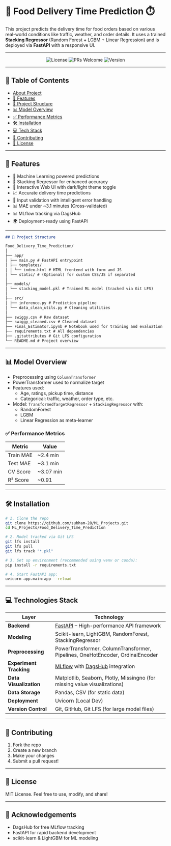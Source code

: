 # 🍔 Food Delivery Time Prediction ⏱️

This project predicts the delivery time for food orders based on various real-world conditions like traffic, weather, and order details. It uses a trained **Stacking Regressor** (Random Forest + LGBM + Linear Regression) and is deployed via **FastAPI** with a responsive UI.

---

<p align="center">
  <img src="https://img.shields.io/badge/license-MIT-blue.svg" alt="License">
  <img src="https://img.shields.io/badge/PRs-welcome-brightgreen.svg" alt="PRs Welcome">
  <img src="https://img.shields.io/badge/version-1.0.0-blue.svg" alt="Version">
  </p>

---

## 📖 Table of Contents

- [About Project](#-about-project)
- [🚀 Features](#-features)
- [📁 Project Structure](#-project-structure)
- [📊 Model Overview](#-model-overview)
- [✅ Performance Metrics](#-performance-metrics)
- [🛠️ Installation](#️-installation)
- [💻 Tech Stack](#️-tech-stack)
- [🤝 Contributing](#-contributing)
- [📜 License](#-license)

---

## 🚀 Features

- 🧠 Machine Learning powered predictions
- 🧩 Stacking Regressor for enhanced accuracy
- 🔎 Interactive Web UI with dark/light theme toggle
- 📈 Accurate delivery time predictions
- 🧪 Input validation with intelligent error handling
- 📊 MAE under ~3.1 minutes (Cross-validated)
- 📊 MLflow tracking via DagsHub
- 🌍 Deployment-ready using FastAPI

---
```md
## 📁 Project Structure

Food_Delivery_Time_Prediction/
│
├── app/
│ ├── main.py # FastAPI entrypoint
│ ├── templates/
│ │ └── index.html # HTML frontend with form and JS
│ └── static/ # (Optional) for custom CSS/JS if separated
│
├── models/
│ └── stacking_model.pkl # Trained ML model (tracked via Git LFS)
│
├── src/
│ ├── inference.py # Prediction pipeline
│ └── data_clean_utils.py # Cleaning utilities
│
├── swiggy.csv # Raw dataset
├── swiggy_cleaned.csv # Cleaned dataset
├── Final_Estimator.ipynb # Notebook used for training and evaluation
├── requirements.txt # All dependencies
├── .gitattributes # Git LFS configuration
└── README.md # Project overview
```


---

## 📊 Model Overview

- Preprocessing using `ColumnTransformer`
- PowerTransformer used to normalize target
- Features used: 
  - Age, ratings, pickup time, distance
  - Categorical: traffic, weather, order type, etc.
- Model: `TransformedTargetRegressor` + `StackingRegressor` with:
  - RandomForest
  - LGBM
  - Linear Regression as meta-learner

### ✅ Performance Metrics

| Metric       | Value     |
|--------------|-----------|
| Train MAE    | ~2.4 min  |
| Test MAE     | ~3.1 min  |
| CV Score     | ~3.07 min |
| R² Score     | ~0.91     |

---

## 🛠️ Installation

```bash
# 1. Clone the repo
git clone https://github.com/subham-28/ML_Projects.git
cd ML_Projects/Food_Delivery_Time_Prediction

# 2. Model tracked via Git LFS
git lfs install
git lfs pull
git lfs track "*.pkl"

# 3. Set up environment (recommended using venv or conda):
pip install -r requirements.txt

# 4. Start FastAPI app:
uvicorn app.main:app --reload
```

---

## 💻 Technologies Stack

| Layer            | Technology                               |
|------------------|------------------------------------------|
| **Backend**  | [FastAPI](https://fastapi.tiangolo.com/) – High-performance API framework |
| **Modeling** | Scikit-learn, LightGBM, RandomForest, StackingRegressor           |
| **Preprocessing** | PowerTransformer, ColumnTransformer, Pipelines, OneHotEncoder, OrdinalEncoder |
| **Experiment Tracking** | [MLflow](https://mlflow.org/) with [DagsHub](https://dagshub.com/) integration |
| **Data Visualization** | Matplotlib, Seaborn, Plotly, Missingno (for missing value visualizations)      |
| **Data Storage** | Pandas, CSV (for static data)|
| **Deployment** | Uvicorn (Local Dev)     |
| **Version Control** | Git, GitHub, Git LFS (for large model files)               |

---

## 🤝 Contributing

1. Fork the repo
2. Create a new branch
3. Make your changes
4. Submit a pull request!

---

## 📜 License
MIT License. Feel free to use, modify, and share!

---

## 🙌 Acknowledgements
* DagsHub for free MLflow tracking
* FastAPI for rapid backend development
* scikit-learn & LightGBM for ML modeling
